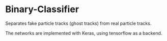 # Binary-Classifier
Separates fake particle tracks (ghost tracks) from real particle tracks.

The networks are implemented with Keras, using tensorflow as a backend.
